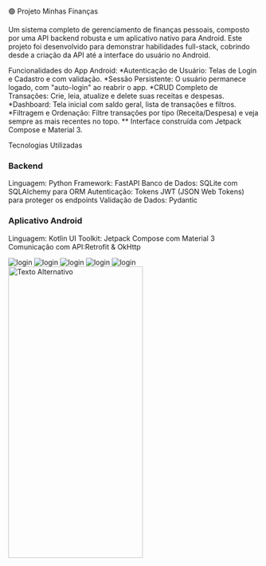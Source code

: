 🟢 Projeto Minhas Finanças

Um sistema completo de gerenciamento de finanças pessoais, composto por uma API backend robusta e um aplicativo nativo para Android.
Este projeto foi desenvolvido para demonstrar habilidades full-stack, cobrindo desde a criação da API até a interface do usuário no Android.

Funcionalidades do App Android:
*Autenticação de Usuário: Telas de Login e Cadastro e com validação.
*Sessão Persistente: O usuário permanece logado, com "auto-login" ao reabrir o app.
*CRUD Completo de Transações: Crie, leia, atualize e delete suas receitas e despesas.
*Dashboard: Tela inicial com saldo geral, lista de transações e filtros.
*Filtragem e Ordenação: Filtre transações por tipo (Receita/Despesa) e veja sempre as mais recentes no topo.
** Interface construída com Jetpack Compose e Material 3.

Tecnologias Utilizadas
### Backend ###
Linguagem: Python
Framework: FastAPI
Banco de Dados: SQLite com SQLAlchemy para ORM
Autenticação: Tokens JWT (JSON Web Tokens) para proteger os endpoints
Validação de Dados: Pydantic

### Aplicativo Android  ###
Linguagem: Kotlin
UI Toolkit: Jetpack Compose com Material 3
Comunicação com API:Retrofit & OkHttp

![login](https://github.com/EricoSoaress/imagens/blob/main/Screenshot_20250616_023418_MinhasFinancasApp.jpg)
![login](https://github.com/EricoSoaress/imagens/blob/main/Screenshot_20250616_023334_MinhasFinancasApp.jpg)
![login](https://github.com/EricoSoaress/imagens/blob/main/Screenshot_20250616_023347_MinhasFinancasApp.jpg)
![login](https://github.com/EricoSoaress/imagens/blob/main/Screenshot_20250616_023356_MinhasFinancasApp.jpg)
![login](https://github.com/EricoSoaress/imagens/blob/main/Screenshot_20250616_023424_MinhasFinancasApp.jpg)
<img src="https://github.com/EricoSoaress/imagens/blob/main/Screenshot_20250616_023418_MinhasFinancasApp.jpg" alt="Texto Alternativo" width="270" height="585">
